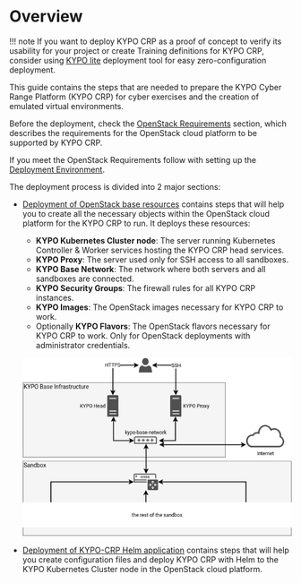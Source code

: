 # Overview

!!! note
    If you want to deploy KYPO CRP as a proof of concept to verify its usability for your project or create Training definitions for KYPO CRP, consider using [KYPO lite](https://gitlab.ics.muni.cz/muni-kypo-crp/devops/kypo-lite) deployment tool for easy zero-configuration deployment.

This guide contains the steps that are needed to prepare the KYPO Cyber Range Platform (KYPO CRP) for cyber exercises and the creation of emulated virtual environments.

Before the deployment, check the [OpenStack Requirements](openstack-requirements.md) section, which describes the requirements for the OpenStack cloud platform to be supported by KYPO CRP.

If you meet the OpenStack Requirements follow with setting up the [Deployment Environment](https://gitlab.ics.muni.cz/muni-kypo-crp/devops/kypo-crp-tf-deployment#preparing-the-deployment-environment).

The deployment process is divided into 2 major sections:

* [Deployment of OpenStack base resources](https://gitlab.ics.muni.cz/muni-kypo-crp/devops/kypo-crp-tf-deployment/-/blob/master/BASE.md) contains steps that will help you to create all the necessary objects within the OpenStack cloud platform for the KYPO CRP to run. It deploys these resources:
    * **KYPO Kubernetes Cluster node**: The server running Kubernetes Controller & Worker services hosting the KYPO CRP head services.
    * **KYPO Proxy**: The server used only for SSH access to all sandboxes.
    * **KYPO Base Network**: The network where both servers and all sandboxes are connected.
    * **KYPO Security Groups**: The firewall rules for all KYPO CRP instances.
    * **KYPO Images**: The OpenStack images necessary for KYPO CRP to work.
    * Optionally **KYPO Flavors**:  The OpenStack flavors necessary for KYPO CRP to work. Only for OpenStack deployments with administrator credentials.

    ![base-infrastructure](../img/installation-guide/base-infrastructure.png)

* [Deployment of KYPO-CRP Helm application](https://gitlab.ics.muni.cz/muni-kypo-crp/devops/kypo-crp-tf-deployment/-/blob/master/HELM.md) contains steps that will help you create configuration files and deploy KYPO CRP with Helm to the KYPO Kubernetes Cluster node in the OpenStack cloud platform.
